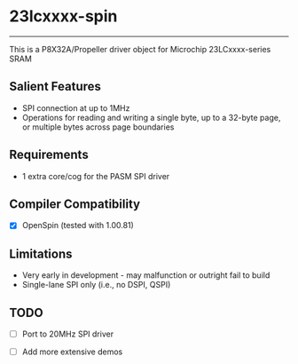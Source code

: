 # 23lcxxxx-spin 
---------------

This is a P8X32A/Propeller driver object for Microchip 23LCxxxx-series SRAM

## Salient Features

* SPI connection at up to 1MHz
* Operations for reading and writing a single byte, up to a 32-byte page, or multiple bytes across page boundaries

## Requirements

* 1 extra core/cog for the PASM SPI driver

## Compiler Compatibility

- [x] OpenSpin (tested with 1.00.81)

## Limitations

* Very early in development - may malfunction or outright fail to build
* Single-lane SPI only (i.e., no DSPI, QSPI)

## TODO

- [ ] Port to 20MHz SPI driver
* [ ] Add more extensive demos
